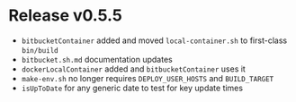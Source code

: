 # Release v0.5.5

- `bitbucketContainer` added and moved `local-container.sh` to first-class `bin/build`
- `bitbucket.sh.md` documentation updates
- `dockerLocalContainer` added and `bitbucketContainer` uses it
- `make-env.sh` no longer requires `DEPLOY_USER_HOSTS` and `BUILD_TARGET`
- `isUpToDate` for any generic date to test for key update times
